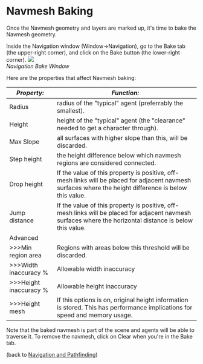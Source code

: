 Navmesh Baking
==============


Once the Navmesh geometry and layers are marked up, it's time to bake the Navmesh geometry. 

Inside the Navigation window (<span class=menu>Window->Navigation</span>), go to the <span class=menu>Bake</span> tab (the upper-right corner), and click on the <span class=menu>Bake</span> button (the lower-right corner).
![](http://docwiki.hq.unity3d.com/uploads/Main/NavigationBakeWindow.png)  
_Navigation Bake Window_

Here are the properties that affect Navmesh baking: 

|**_Property:_** |**_Function:_** |
|--|--|
|<span class=component>Radius</span>|radius of the "typical" agent (preferrably the smallest).|
|<span class=component>Height</span> |height of the "typical" agent (the "clearance" needed to get a character through).|
|<span class=component>Max Slope</span> |all surfaces with higher slope than this, will be discarded.|
|<span class=component>Step height</span> |the height difference below which navmesh regions are considered connected.|
|<span class=component>Drop height</span> |If the value of this property is positive, off-mesh links will be placed for adjacent navmesh surfaces where the height difference is below this value.|
|<span class=component>Jump distance</span> |If the value of this property is positive, off-mesh links will be placed for adjacent navmesh surfaces where the horizontal distance is below this value.|
|<span class=component>Advanced</span>|
|>>><span class=component>Min region area</span> |Regions with areas below this threshold will be discarded. |
|>>><span class=component>Width inaccuracy %</span>|Allowable width inaccuracy|
|>>><span class=component>Height inaccuracy %</span>|Allowable height inaccuracy|
|>>><span class=component>Height mesh</span>|If this options is on, original height information is stored. This has performance implications for speed and memory usage. |

Note that the baked navmesh is part of the scene and agents will be able to traverse it. To remove the navmesh, click on <span class=menu>Clear</span> when you're in the <span class=menu>Bake</span> tab.

(back to [Navigation and Pathfinding](navmeshandpathfinding.html))
